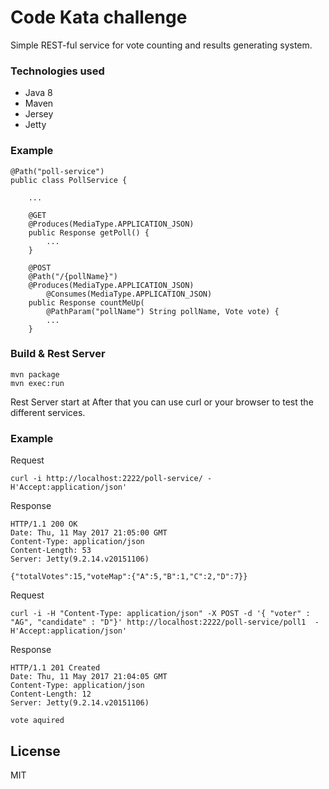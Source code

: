 # Code Kata challenge
Simple REST-ful service for vote counting and results generating system.

### Technologies used
 - Java 8
 - Maven
 - Jersey
 - Jetty

### Example
 
```
@Path("poll-service")
public class PollService {

	...

	@GET
	@Produces(MediaType.APPLICATION_JSON)
	public Response getPoll() {
		...
	}

	@POST
	@Path("/{pollName}")
	@Produces(MediaType.APPLICATION_JSON)
    	@Consumes(MediaType.APPLICATION_JSON)
	public Response countMeUp(
		@PathParam("pollName") String pollName, Vote vote) {
		...
	}
```

### Build & Rest Server

```
mvn package
mvn exec:run
```
Rest Server start at After that you can use curl or your browser to test the different services.

### Example
Request
```
curl -i http://localhost:2222/poll-service/ -H'Accept:application/json'
```
Response
```
HTTP/1.1 200 OK
Date: Thu, 11 May 2017 21:05:00 GMT
Content-Type: application/json
Content-Length: 53
Server: Jetty(9.2.14.v20151106)

{"totalVotes":15,"voteMap":{"A":5,"B":1,"C":2,"D":7}}
```

Request
```
curl -i -H "Content-Type: application/json" -X POST -d '{ "voter" : "AG", "candidate" : "D"}' http://localhost:2222/poll-service/poll1  -H'Accept:application/json'
```
Response
```
HTTP/1.1 201 Created
Date: Thu, 11 May 2017 21:04:05 GMT
Content-Type: application/json
Content-Length: 12
Server: Jetty(9.2.14.v20151106)

vote aquired
```



License
----

MIT
